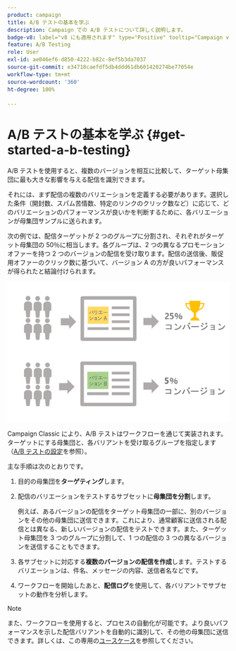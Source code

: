```yaml
---
product: campaign
title: A/B テストの基本を学ぶ
description: Campaign での A/B テストについて詳しく説明します。
badge-v8: label="v8 にも適用されます" type="Positive" tooltip="Campaign v8 にも適用されます"
feature: A/B Testing
role: User
exl-id: ae046ef6-d850-4222-b82c-8ef5b3da7037
source-git-commit: e34718caefdf5db4ddd61db601420274be77054e
workflow-type: tm+mt
source-wordcount: '360'
ht-degree: 100%

---
```


# A/B テストの基本を学ぶ {#get-started-a-b-testing}


A/B テストを使用すると、複数のバージョンを相互に比較して、ターゲット母集団に最も大きな影響を与える配信を識別できます。

それには、まず配信の複数のバリエーションを定義する必要があります。選択した条件（開封数、スパム苦情数、特定のリンクのクリック数など）に応じて、どのバリエーションのパフォーマンスが良いかを判断するために、各バリエーションが母集団サンプルに送られます。

次の例では、配信ターゲットが 2 つのグループに分割され、それぞれがターゲット母集団の 50％に相当します。各グループは、2 つの異なるプロモーションオファーを持つ 2 つのバージョンの配信を受け取ります。配信の送信後、販促用オファーのクリック数に基づいて、バージョン A の方が良いパフォーマンスが得られたと結論付けられます。

![](assets/a-b-testing-schema.png)

Campaign Classic により、A/B テストはワークフローを通じて実装されます。ターゲットにする母集団と、各バリアントを受け取るグループを指定します（[A/B テストの設定](configuring-a-b-testing.md)を参照）。

主な手順は次のとおりです。

1. 目的の母集団を&#x200B;**ターゲティング**&#x200B;します。
1. 配信のバリエーションをテストするサブセットに&#x200B;**母集団を分割**&#x200B;します。

   例えば、あるバージョンの配信をターゲット母集団の一部に、別のバージョンをその他の母集団に送信できます。これにより、通常顧客に送信される配信とは異なる、新しいバージョンの配信をテストできます。また、ターゲット母集団を 3 つのグループに分割して、1 つの配信の 3 つの異なるバージョンを送信することもできます。

1. 各サブセットに対応する&#x200B;**複数のバージョンの配信を作成**&#x200B;します。テストするバリエーションは、件名、メッセージの内容、送信者名などです。
1. ワークフローを開始したあと、**配信ログ**&#x200B;を使用して、各バリアントでサブセットの動作を分析します。

>[!NOTE]
>
>また、ワークフローを使用すると、プロセスの自動化が可能です。より良いパフォーマンスを示した配信バリアントを自動的に識別して、その他の母集団に送信できます。詳しくは、この専用の[ユースケース](a-b-testing-use-case.md)を参照してください。
